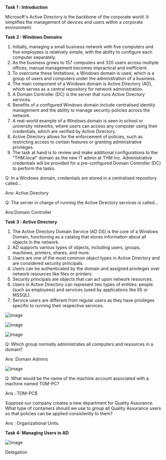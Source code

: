 **Task 1 : Introduction**

Microsoft's Active Directory is the backbone of the corporate world. 
It simplifies the management of devices and users within a corporate environment.

**Task 2 : Windows Domains**

1. Initially, managing a small business network with five computers and five employees is relatively simple, with the ability to configure each computer separately.
2. As the business grows to 157 computers and 320 users across multiple offices, manual management becomes impractical and inefficient.
3. To overcome these limitations, a Windows domain is used, which is a group of users and computers under the administration of a business.
4. The main component of a Windows domain is Active Directory (AD), which serves as a central repository for network administration.
5. A Domain Controller (DC) is the server that runs Active Directory services.
6. Benefits of a configured Windows domain include centralised identity management and the ability to manage security policies across the network.
7. A real-world example of a Windows domain is seen in school or university networks, where users can access any computer using their credentials, which are verified by Active Directory.
8. Active Directory allows for the enforcement of policies, such as restricting access to certain features or granting administrative privileges.
9. The task at hand is to review and make additional configurations to the "THM.local" domain as the new IT admin at THM Inc. Administrative credentials will be provided for a pre-configured Domain Controller (DC) to perform the tasks.

Q: In a Windows domain, credentials are stored in a centralised repository called…

Ans: Active Directory

Q: The server in charge of running the Active Directory services is called…

Ans:Domain Controller

**Task 3 : Active Directory**

1. The Active Directory Domain Service (AD DS) is the core of a Windows Domain, functioning as a catalog that stores information about all objects in the network.
2. AD supports various types of objects, including users, groups, machines, printers, shares, and more.
3. Users are one of the most common object types in Active Directory and are considered security principals.
4. Users can be authenticated by the domain and assigned privileges over network resources like files or printers.
5. Security principals are objects that can act upon network resources.
6. Users in Active Directory can represent two types of entities: people (such as employees) and services (used by applications like IIS or MSSQL).
7. Service users are different from regular users as they have privileges specific to running their respective services.

![image](https://github.com/SURYASNAIR1/Cybersecurity-/assets/123303806/437870ba-3aa5-4519-b796-fdd74edf7d11)

![image](https://github.com/SURYASNAIR1/Cybersecurity-/assets/123303806/3c19c0ae-54d9-45b6-b32e-3709314e59a7)

![image](https://github.com/SURYASNAIR1/Cybersecurity-/assets/123303806/9570235e-ea38-4624-a49b-51d4582bab69)

Q: Which group normally administrates all computers and resources in a domain?

Ans :Domain Admins

![image](https://github.com/SURYASNAIR1/Cybersecurity-/assets/123303806/f37abdf9-b2f6-4636-82ef-646144471561)

Q: What would be the name of the machine account associated with a machine named TOM-PC?

Ans : TOM-PC$

Suppose our company creates a new department for Quality Assurance. What type of containers should we use to group all Quality Assurance users so that policies can be applied consistently to them?

Ans : Organizational Units.

**Task 4: Managing Users in AD**

![image](https://github.com/SURYASNAIR1/Cybersecurity-/assets/123303806/e8748cdd-1d49-442f-9829-8b5e712abae3)

Delegation 


